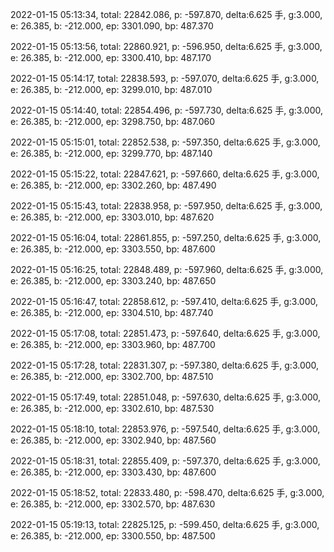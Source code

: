 2022-01-15 05:13:34, total: 22842.086, p: -597.870, delta:6.625 手, g:3.000, e: 26.385, b: -212.000, ep: 3301.090, bp: 487.370

2022-01-15 05:13:56, total: 22860.921, p: -596.950, delta:6.625 手, g:3.000, e: 26.385, b: -212.000, ep: 3300.410, bp: 487.170

2022-01-15 05:14:17, total: 22838.593, p: -597.070, delta:6.625 手, g:3.000, e: 26.385, b: -212.000, ep: 3299.010, bp: 487.010

2022-01-15 05:14:40, total: 22854.496, p: -597.730, delta:6.625 手, g:3.000, e: 26.385, b: -212.000, ep: 3298.750, bp: 487.060

2022-01-15 05:15:01, total: 22852.538, p: -597.350, delta:6.625 手, g:3.000, e: 26.385, b: -212.000, ep: 3299.770, bp: 487.140

2022-01-15 05:15:22, total: 22847.621, p: -597.660, delta:6.625 手, g:3.000, e: 26.385, b: -212.000, ep: 3302.260, bp: 487.490

2022-01-15 05:15:43, total: 22838.958, p: -597.950, delta:6.625 手, g:3.000, e: 26.385, b: -212.000, ep: 3303.010, bp: 487.620

2022-01-15 05:16:04, total: 22861.855, p: -597.250, delta:6.625 手, g:3.000, e: 26.385, b: -212.000, ep: 3303.550, bp: 487.600

2022-01-15 05:16:25, total: 22848.489, p: -597.960, delta:6.625 手, g:3.000, e: 26.385, b: -212.000, ep: 3303.240, bp: 487.650

2022-01-15 05:16:47, total: 22858.612, p: -597.410, delta:6.625 手, g:3.000, e: 26.385, b: -212.000, ep: 3304.510, bp: 487.740

2022-01-15 05:17:08, total: 22851.473, p: -597.640, delta:6.625 手, g:3.000, e: 26.385, b: -212.000, ep: 3303.960, bp: 487.700

2022-01-15 05:17:28, total: 22831.307, p: -597.380, delta:6.625 手, g:3.000, e: 26.385, b: -212.000, ep: 3302.700, bp: 487.510

2022-01-15 05:17:49, total: 22851.048, p: -597.630, delta:6.625 手, g:3.000, e: 26.385, b: -212.000, ep: 3302.610, bp: 487.530

2022-01-15 05:18:10, total: 22853.976, p: -597.540, delta:6.625 手, g:3.000, e: 26.385, b: -212.000, ep: 3302.940, bp: 487.560

2022-01-15 05:18:31, total: 22855.409, p: -597.370, delta:6.625 手, g:3.000, e: 26.385, b: -212.000, ep: 3303.430, bp: 487.600

2022-01-15 05:18:52, total: 22833.480, p: -598.470, delta:6.625 手, g:3.000, e: 26.385, b: -212.000, ep: 3302.570, bp: 487.630

2022-01-15 05:19:13, total: 22825.125, p: -599.450, delta:6.625 手, g:3.000, e: 26.385, b: -212.000, ep: 3300.550, bp: 487.500